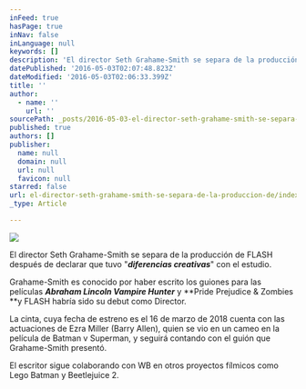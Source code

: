 ```yaml
---
inFeed: true
hasPage: true
inNav: false
inLanguage: null
keywords: []
description: 'El director Seth Grahame-Smith se separa de la producción de FLASH después de declarar que tuvo "diferencias creativas" con el estudio.'
datePublished: '2016-05-03T02:07:48.823Z'
dateModified: '2016-05-03T02:06:33.399Z'
title: ''
author:
  - name: ''
    url: ''
sourcePath: _posts/2016-05-03-el-director-seth-grahame-smith-se-separa-de-la-produccion-de.md
published: true
authors: []
publisher:
  name: null
  domain: null
  url: null
  favicon: null
starred: false
url: el-director-seth-grahame-smith-se-separa-de-la-produccion-de/index.html
_type: Article

---
```

![](https://s3-us-west-2.amazonaws.com/the-grid-img/p/ac374fa5eddb88e38a6772d39084da06921000c6.jpg)

El director Seth Grahame-Smith se separa de la producción de FLASH después de declarar que tuvo "**_diferencias creativas_**" con el estudio.

Grahame-Smith es conocido por haber escrito los guiones para las películas _**Abraham Lincoln Vampire Hunter**_ y **Pride Prejudice & Zombies **y FLASH habría sido su debut como Director.

La cinta, cuya fecha de estreno es el 16 de marzo de 2018 cuenta con las actuaciones de Ezra Miller (Barry Allen), quien se vio en un cameo en la película de Batman v Superman, y seguirá contando con el guión que Grahame-Smith presentó.

El escritor sigue colaborando con WB en otros proyectos fílmicos como Lego Batman y Beetlejuice 2\.